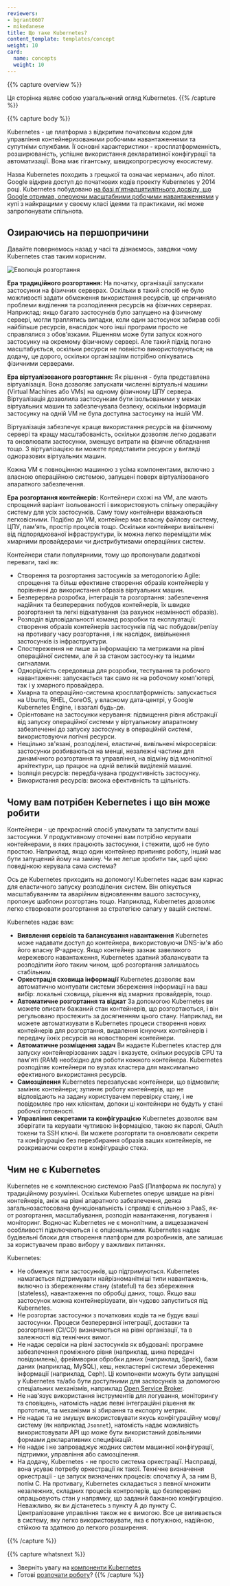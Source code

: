 ```yaml
---
reviewers:
- bgrant0607
- mikedanese
title: Що таке Kubernetes?
content_template: templates/concept
weight: 10
card:
  name: concepts
  weight: 10
---
```


{{% capture overview %}}
<!--
This page is an overview of Kubernetes.
-->
Ця сторінка являє собою узагальнений огляд Kubernetes.
{{% /capture %}}

{{% capture body %}}
<!--
Kubernetes is a portable, extensible, open-source platform for managing containerized workloads and services, that facilitates both declarative configuration and automation. It has a large, rapidly growing ecosystem. Kubernetes services, support, and tools are widely available.
-->
Kubernetes - це платформа з відкритим початковим кодом для управління контейнеризованими робочими навантаженнями та супутніми службами. Її основні характеристики - кросплатформенність, розширюваність, успішне використання декларативної конфігурації та автоматизації. Вона має гігантську, швидкопрогресуючу екосистему.

<!--
The name Kubernetes originates from Greek, meaning helmsman or pilot. Google open-sourced the Kubernetes project in 2014. Kubernetes builds upon a [decade and a half of experience that Google has with running production workloads at scale](https://ai.google/research/pubs/pub43438), combined with best-of-breed ideas and practices from the community.
-->
Назва Kubernetes походить з грецької та означає керманич, або пілот. Google відкрив доступ до початкових кодів проекту Kubernetes у 2014 році. Kubernetes побудовано [на базі п'ятнадцятилітнього досвіду, що Google отримав, оперуючи масштабними робочими навантаженнями](https://ai.google/research/pubs/pub43438) у купі з найкращими у своєму класі ідеями та практиками, які може запропонувати спільнота.

<!--
## Going back in time
-->
## Озираючись на першопричини

<!--
Let's take a look at why Kubernetes is so useful by going back in time.
-->
Давайте повернемось назад у часі та дізнаємось, завдяки чому Kubernetes став таким корисним.

![Еволюція розгортання](/images/docs/Container_Evolution.svg)

<!--
*Traditional deployment era:** Early on, organizations ran applications on physical servers. There was no way to define resource boundaries for applications in a physical server, and this caused resource allocation issues. For example, if multiple applications run on a physical server, there can be instances where one application would take up most of the resources, and as a result, the other applications would underperform. A solution for this would be to run each application on a different physical server. But this did not scale as resources were underutilized, and it was expensive for organizations to maintain many physical servers.
-->
**Ера традиційного розгортання:** На початку, організації запускали застосунки на фізичних серверах. Оскільки в такий спосіб не було можливості задати обмеження використання ресурсів, це спричиняло проблеми виділення та розподілення ресурсів на фізичних серверах. Наприклад: якщо багато застосунків було запущено на фізичному сервері, могли траплятись випадки, коли один застосунок забирав собі найбільше ресурсів, внаслідок чого інші програми просто не справлялися з обов'язками. Рішенням може бути запуск кожного застосунку на окремому фізичному сервері. Але такий підхід погано масштабується, оскільки ресурси не повністю використовуються; на додачу, це дорого, оскільки організаціям потрібно опікуватись фізичними серверами.

<!--
**Virtualized deployment era:**  As a solution, virtualization was introduced. It allows you to run multiple Virtual Machines (VMs) on a single physical server's CPU. Virtualization allows applications to be isolated between VMs and provides a level of security as the information of one application cannot be freely accessed by another application.
-->
**Ера віртуалізованого розгортання:** Як рішення - була представлена віртуалізація. Вона дозволяє запускати численні віртуальні машини (Virtual Machines або VMs) на одному фізичному ЦПУ сервера. Віртуалізація дозволила застосункам бути ізольованими у межах віртуальних машин та забезпечувала безпеку, оскільки інформація застосунку на одній VM не була доступна застосунку на іншій VM.

<!--
Virtualization allows better utilization of resources in a physical server and allows better scalability because an application can be added or updated easily, reduces hardware costs, and much more. With virtualization you can present a set of physical resources as a cluster of disposable virtual machines.
-->
Віртуалізація забезпечує краще використання ресурсів на фізичному сервері та кращу масштабованість, оскільки дозволяє легко додавати та оновлювати застосунки, зменшує витрати на фізичне обладнання тощо. З віртуалізацією ви можете представити ресурси у вигляді одноразових віртуальних машин.

<!--
Each VM is a full machine running all the components, including its own operating system, on top of the virtualized hardware.
-->
Кожна VM є повноцінною машиною з усіма компонентами, включно з власною операційною системою, запущені поверх віртуалізованого апаратного забезпечення.

<!--
**Container deployment era:** Containers are similar to VMs, but they have relaxed isolation properties to share the Operating System (OS) among the applications. Therefore, containers are considered lightweight. Similar to a VM, a container has its own filesystem, CPU, memory, process space, and more. As they are decoupled from the underlying infrastructure, they are portable across clouds and OS distributions.
-->
**Ера розгортання контейнерів:** Контейнери схожі на VM, але мають спрощений варіант ізольованості і використовують спільну операційну систему для усіх застосунків. Саму тому контейнери вважаються легковісними. Подібно до VM, контейнер має власну файлову систему, ЦПУ, пам'ять, простір процесів тощо. Оскільки контейнери вивільнені від підпорядкованої інфраструктури, їх можна легко переміщати між хмарними провайдерами чи дистрибутивами операційних систем.
<!--
Containers have become popular because they provide extra benefits, such as:
-->
Контейнери стали популярними, тому що пропонували додаткові переваги, такі як:

<!--
* Agile application creation and deployment: increased ease and efficiency of container image creation compared to VM image use.
* Continuous development, integration, and deployment: provides for reliable and frequent container image build and deployment with quick and easy rollbacks (due to image immutability).
* Dev and Ops separation of concerns: create application container images at build/release time rather than deployment time, thereby decoupling applications from infrastructure.
* Observability not only surfaces OS-level information and metrics, but also application health and other signals.
* Environmental consistency across development, testing, and production: Runs the same on a laptop as it does in the cloud.
* Cloud and OS distribution portability: Runs on Ubuntu, RHEL, CoreOS, on-prem, Google Kubernetes Engine, and anywhere else.
* Application-centric management: Raises the level of abstraction from running an OS on virtual hardware to running an application on an OS using logical resources.
* Loosely coupled, distributed, elastic, liberated micro-services: applications are broken into smaller, independent pieces and can be deployed and managed dynamically – not a monolithic stack running on one big single-purpose machine.
* Resource isolation: predictable application performance.
* Resource utilization: high efficiency and density.
-->

* Створення та розгортання застосунків за методологією Agile: спрощення та більш ефективне створення образів контейнерів у порівнянні до використання образів віртуальних машин.
* Безперервна розробка, інтеграція та розгортання: забезпечення надійних та безперервних побудов контейнерів, їх швидке розгортання та легкі відкатування (за рахунок незмінності образів).
* Розподіл відповідальності команд розробки та експлуатації: створення образів контейнерів застосунків під час побудови/релізу на противагу часу розгортання, і як наслідок, вивільнення застосунків із інфраструктури.
* Спостереження не лише за інформацією та метриками на рівні операційної системи, але й за станом застосунку та іншими сигналами.
* Однорідність середовища для розробки, тестування та робочого навантаження: запускається так само як на робочому комп'ютері, так і у хмарного провайдера.
* Хмарна та операційно-системна кросплатформність: запускається на Ubuntu, RHEL, CoreOS, у власному дата-центрі, у Google Kubernetes Engine, і взагалі будь-де.
* Орієнтоване на застосунки керування: підвищення рівня абстракції від запуску операційної системи у віртуальному апаратному забезпеченні до запуску застосунку в операційній системі, використовуючи логічні ресурси.
* Нещільно зв'язані, розподілені, еластичні, вивільнені мікросервіси: застосунки розбиваються на менші, незалежні частини для динамічного розгортання та управління, на відміну від монолітної архітектури, що працює на одній великій виділеній машині.
* Ізоляція ресурсів: передбачувана продуктивність застосунку.
* Використання ресурсів: висока ефективність та щільність.

<!--
## Why you need Kubernetes and what can it do
-->
## Чому вам потрібен Kebernetes і що він може робити

<!--
Containers are a good way to bundle and run your applications. In a production environment, you need to manage the containers that run the applications and ensure that there is no downtime. For example, if a container goes down, another container needs to start. Wouldn't it be easier if this behavior was handled by a system?
-->
Контейнери - це прекрасний спосіб упакувати та запустити ваші застосунки. У продуктивному оточенні вам потрібно керувати контейнерами, в яких працюють застосунки, і стежити, щоб не було простою. Наприклад, якщо один контейнер припиняє роботу, інший має бути запущений йому на заміну. Чи не легше зробити так, щоб цією поведінкою керувала сама система?

<!--
That's how Kubernetes comes to the rescue! Kubernetes provides you with a framework to run distributed systems resiliently. It takes care of scaling and failover for your application, provides deployment patterns, and more. For example, Kubernetes can easily manage a canary deployment for your system.
-->
Ось де Kubernetes приходить на допомогу! Kubernetes надає вам каркас для еластичного запуску розподілених систем. Він опікується масштабуванням та аварійним відновленням вашого застосунку, пропонує шаблони розгортань тощо. Наприклад, Kubernetes дозволяє легко створювати розгортання за стратегією canary у вашій системі.

<!--
Kubernetes provides you with:
-->
Kubernetes надає вам:

<!--
* **Service discovery and load balancing**
Kubernetes can expose a container using the DNS name or using their own IP address. If traffic to a container is high, Kubernetes is able to load balance and distribute the network traffic so that the deployment is stable.
* **Storage orchestration**
Kubernetes allows you to automatically mount a storage system of your choice, such as local storages, public cloud providers, and more.
* **Automated rollouts and rollbacks**
You can describe the desired state for your deployed containers using Kubernetes, and it can change the actual state to the desired state at a controlled rate. For example, you can automate Kubernetes to create new containers for your deployment, remove existing containers and adopt all their resources to the new container.
* **Automatic bin packing**
You provide Kubernetes with a cluster of nodes that it can use to run containerized tasks. You tell Kubernetes how much CPU and memory (RAM) each container needs. Kubernetes can fit containers onto your nodes to make the best use of your resources.
* **Self-healing**
Kubernetes restarts containers that fail, replaces containers, kills containers that don’t respond to your user-defined health check, and doesn’t advertise them to clients until they are ready to serve.
* **Secret and configuration management**
Kubernetes lets you store and manage sensitive information, such as passwords, OAuth tokens, and SSH keys. You can deploy and update secrets and application configuration without rebuilding your container images, and without exposing secrets in your stack configuration.
-->

* **Виявлення сервісів та балансування навантаження**
Kubernetes може надавати доступ до контейнера, використовуючи DNS-ім'я або його власну IP-адресу. Якщо контейнер зазнає завеликого мережевого навантаження, Kubernetes здатний збалансувати та розподілити його таким чином, щоб розгортання залишалось стабільним.
* **Оркестрація сховища інформації**
Kubernetes дозволяє вам автоматично монтувати системи збереження інформації на ваш вибір: локальні сховища, рішення від хмарних провайдерів, тощо.
* **Автоматичне розгортання та відкат**
За допомогою Kubernetes ви можете описати бажаний стан контейнерів, що розгортаються, і він регульовано простежить за досягненням цього стану. Наприклад, ви можете автоматизувати в Kubernetes процеси створення нових контейнерів для розгортання, видалення існуючих контейнерів і передачу їхніх ресурсів на новостворені контейнери.
* **Автоматичне розміщення задач**
Ви надаєте Kubernetes кластер для запуску контейнерізованих задач і вказуєте, скільки ресурсів CPU та пам'яті (RAM) необхідно для роботи кожного контейнера. Kubernetes розподіляє контейнери по вузлах кластера для максимально ефективного використання ресурсів.
* **Самозцілення**
Kubernetes перезапускає контейнери, що відмовили; заміняє контейнери; зупиняє роботу контейнерів, що не відповідають на задану користувачем перевірку стану, і не повідомляє про них клієнтам, допоки ці контейнери не будуть у стані робочої готовності.
* **Управління секретами та конфігурацією**
Kubernetes дозволяє вам зберігати та керувати чутливою інформацією, такою як паролі, OAuth токени та SSH ключі. Ви можете розгортати та оновлювати секрети та конфігурацію без перезбирання образів ваших контейнерів, не розкриваючи секрети в конфігурацію стека.

<!--
## What Kubernetes is not
-->

## Чим не є Kubernetes

<!--
Kubernetes is not a traditional, all-inclusive PaaS (Platform as a Service) system. Since Kubernetes operates at the container level rather than at the hardware level, it provides some generally applicable features common to PaaS offerings, such as deployment, scaling, load balancing, logging, and monitoring. However, Kubernetes is not monolithic, and these default solutions are optional and pluggable. Kubernetes provides the building blocks for building developer platforms, but preserves user choice and flexibility where it is important.
-->
Kubernetes не є комплексною системою PaaS (Платформа як послуга) у традиційному розумінні. Оскільки Kubernetes оперує швидше на рівні контейнерів, аніж на рівні апаратного забезпечення, деяка загальнозастосована функціональність і справді є спільною з PaaS, як-от розгортання, масштабування, розподіл навантаження, логування і моніторинг. Водночас Kubernetes не є монолітним, а вищезазначені особливості підключаються і є опціональними. Kubernetes надає будівельні блоки для створення платформ для розробників, але залишає за користувачем право вибору у важливих питаннях.


Kubernetes:

<!--
* Does not limit the types of applications supported. Kubernetes aims to support an extremely diverse variety of workloads, including stateless, stateful, and data-processing workloads. If an application can run in a container, it should run great on Kubernetes.
* Does not deploy source code and does not build your application. Continuous Integration, Delivery, and Deployment (CI/CD) workflows are determined by organization cultures and preferences as well as technical requirements.
* Does not provide application-level services, such as middleware (for example, message buses), data-processing frameworks (for example, Spark), databases (for example, MySQL), caches, nor cluster storage systems (for example, Ceph) as built-in services. Such components can run on Kubernetes, and/or can be accessed by applications running on Kubernetes through portable mechanisms, such as the [Open Service Broker](https://openservicebrokerapi.org/).
* Does not dictate logging, monitoring, or alerting solutions. It provides some integrations as proof of concept, and mechanisms to collect and export metrics.
* Does not provide nor mandate a configuration language/system (for example, Jsonnet). It provides a declarative API that may be targeted by arbitrary forms of declarative specifications.
* Does not provide nor adopt any comprehensive machine configuration, maintenance, management, or self-healing systems.
* Additionally, Kubernetes is not a mere orchestration system. In fact, it eliminates the need for orchestration. The technical definition of orchestration is execution of a defined workflow: first do A, then B, then C. In contrast, Kubernetes comprises a set of independent, composable control processes that continuously drive the current state towards the provided desired state. It shouldn’t matter how you get from A to C. Centralized control is also not required. This results in a system that is easier to use and more powerful, robust, resilient, and extensible.
-->

* Не обмежує типи застосунків, що підтримуються. Kubernetes намагається підтримувати найрізноманітніші типи навантажень, включно із збереженням стану (stateful) та без збереження (stateless), навантаження по обробці даних, тощо. Якщо ваш застосунок можна контейнерізувати, він чудово запуститься під Kubernetes.
* Не розгортає застосунки з початкових кодів та не будує ваші застосунки. Процеси безперервної інтеграції, доставки та розгортання (CI/CD) визначаються на рівні організації, та в залежності від технічних вимог.
* Не надає сервіси на рівні застосунків як вбудовані: програмне забезпечення проміжного рівня (наприклад, шина передачі повідомлень), фреймворки обробки даних (наприклад, Spark), бази даних (наприклад, MySQL), кеш, некластерні системи збереження інформації (наприклад, Ceph). Ці компоненти можуть бути запущені у Kubernetes та/або бути доступними для застосунків за допомогою спеціальних механізмів, наприклад [Open Service Broker](https://openservicebrokerapi.org/).
* Не нав'язує використання інструментів для логування, моніторингу та сповіщень, натомість надає певні інтеграційні рішення як прототипи, та механізми зі збирання та експорту метрик.
* Не надає та не змушує використовувати якусь конфігураційну мову/систему (як наприклад `Jsonnet`), натомість надає можливість використовувати API що може бути використаний довільними формами декларативних специфікацій.
* Не надає і не запроваджує жодних систем машинної конфігурації, підтримки, управління або самозцілення.
* На додачу, Kubernetes - не просто система оркестрації. Насправді, вона усуває потребу оркестрації як такої. Технічне визначення оркестрації - це запуск визначених процесів: спочатку A, за ним B, потім C. На противагу, Kubernetes складається з певної множити незалежних, складних процесів контролерів, що безперервно опрацьовують стан у напрямку, що заданий бажаною конфігурацією. Неважливо, як ви дістанетесь з пункту A до пункту C. Централізоване управління також не є вимогою. Все це виливається в систему, яку легко використовувати, яка є потужною, надійною, стійкою та здатною до легкого розширення.

{{% /capture %}}

{{% capture whatsnext %}}
<!--
*   Take a look at the [Kubernetes Components](/docs/concepts/overview/components/)
*   Ready to [Get Started](/docs/setup/)?
-->
*   Зверніть увагу на [компоненти Kubernetes](/docs/concepts/overview/components/)
*   Готові [розпочати роботу](/docs/setup/)?
{{% /capture %}}
